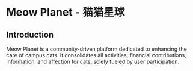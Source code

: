 # Meow Planet - 猫猫星球

## Introduction
Meow Planet is a community-driven platform dedicated to enhancing the care of campus cats. It consolidates all activities, financial contributions, information, and affection for cats, solely fueled by user participation.